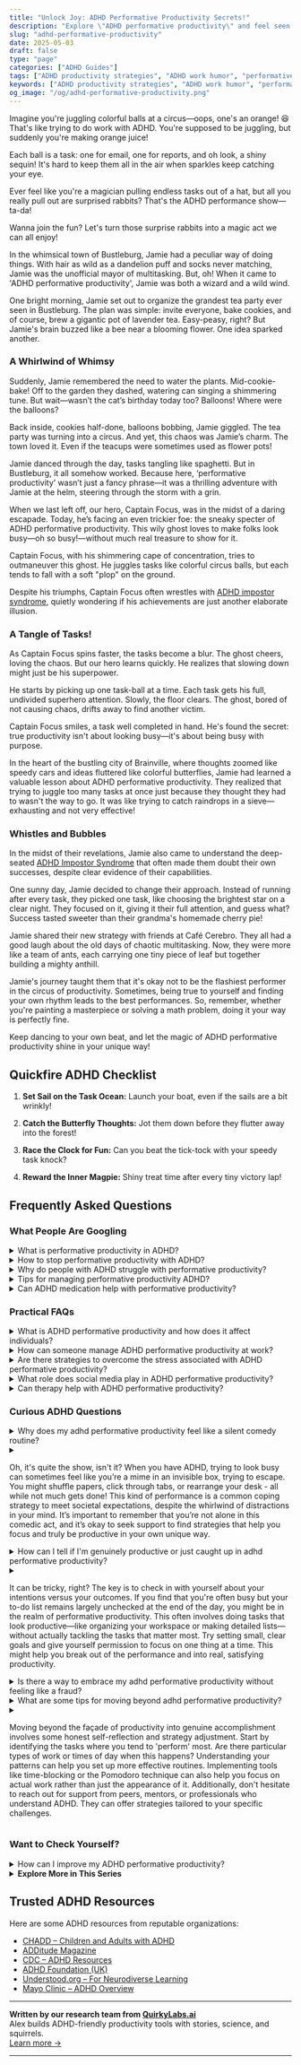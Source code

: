 ```yaml
---
title: "Unlock Joy: ADHD Performative Productivity Secrets!"
description: "Explore \"ADHD performative productivity\" and feel seen with our cozy, playful guide. Unpack the magic of working with ADHD in a way that uplifts and understands you! 🎩✨"
slug: "adhd-performative-productivity"
date: 2025-05-03
draft: false
type: "page"
categories: ["ADHD Guides"]
tags: ["ADHD productivity strategies", "ADHD work humor", "performative productivity ADHD", "ADHD multitasking challenges", "playful ADHD coping", "ADHD task management", "ADHD whimsical productivity"]
keywords: ["ADHD productivity strategies", "ADHD work humor", "performative productivity ADHD", "ADHD multitasking challenges", "playful ADHD coping", "ADHD task management", "ADHD whimsical productivity"]
og_image: "/og/adhd-performative-productivity.png"
---
```


Imagine you're juggling colorful balls at a circus—oops, one's an orange! 😆 That's like trying to do work with ADHD. You're supposed to be juggling, but suddenly you're making orange juice!

Each ball is a task: one for email, one for reports, and oh look, a shiny sequin! It's hard to keep them all in the air when sparkles keep catching your eye.

Ever feel like you're a magician pulling endless tasks out of a hat, but all you really pull out are surprised rabbits? That's the ADHD performance show—ta-da!

Wanna join the fun? Let's turn those surprise rabbits into a magic act we can all enjoy!

In the whimsical town of Bustleburg, Jamie had a peculiar way of doing things. With hair as wild as a dandelion puff and socks never matching, Jamie was the unofficial mayor of multitasking. But, oh! When it came to 'ADHD performative productivity', Jamie was both a wizard and a wild wind.

One bright morning, Jamie set out to organize the grandest tea party ever seen in Bustleburg. The plan was simple: invite everyone, bake cookies, and of course, brew a gigantic pot of lavender tea. Easy-peasy, right? But Jamie's brain buzzed like a bee near a blooming flower. One idea sparked another.

### A Whirlwind of Whimsy

Suddenly, Jamie remembered the need to water the plants. Mid-cookie-bake! Off to the garden they dashed, watering can singing a shimmering tune. But wait—wasn’t the cat’s birthday today too? Balloons! Where were the balloons?

Back inside, cookies half-done, balloons bobbing, Jamie giggled. The tea party was turning into a circus. And yet, this chaos was Jamie’s charm. The town loved it. Even if the teacups were sometimes used as flower pots!

Jamie danced through the day, tasks tangling like spaghetti. But in Bustleburg, it all somehow worked. Because here, ‘performative productivity’ wasn’t just a fancy phrase—it was a thrilling adventure with Jamie at the helm, steering through the storm with a grin.

When we last left off, our hero, Captain Focus, was in the midst of a daring escapade. Today, he’s facing an even trickier foe: the sneaky specter of ADHD performative productivity. This wily ghost loves to make folks look busy—oh so busy!—without much real treasure to show for it.

Captain Focus, with his shimmering cape of concentration, tries to outmaneuver this ghost. He juggles tasks like colorful circus balls, but each tends to fall with a soft "plop" on the ground.

Despite his triumphs, Captain Focus often wrestles with [ADHD impostor syndrome](/pages/adhd-impostor-syndrome/), quietly wondering if his achievements are just another elaborate illusion.

### A Tangle of Tasks!

As Captain Focus spins faster, the tasks become a blur. The ghost cheers, loving the chaos. But our hero learns quickly. He realizes that slowing down might just be his superpower. 

He starts by picking up one task-ball at a time. Each task gets his full, undivided superhero attention. Slowly, the floor clears. The ghost, bored of not causing chaos, drifts away to find another victim.

Captain Focus smiles, a task well completed in hand. He's found the secret: true productivity isn't about looking busy—it's about being busy with purpose.

In the heart of the bustling city of Brainville, where thoughts zoomed like speedy cars and ideas fluttered like colorful butterflies, Jamie had learned a valuable lesson about ADHD performative productivity. They realized that trying to juggle too many tasks at once just because they thought they had to wasn't the way to go. It was like trying to catch raindrops in a sieve—exhausting and not very effective!

### Whistles and Bubbles

In the midst of their revelations, Jamie also came to understand the deep-seated [ADHD Impostor Syndrome](/pages/adhd-impostor-syndrome/) that often made them doubt their own successes, despite clear evidence of their capabilities.

One sunny day, Jamie decided to change their approach. Instead of running after every task, they picked one task, like choosing the brightest star on a clear night. They focused on it, giving it their full attention, and guess what? Success tasted sweeter than their grandma's homemade cherry pie!

Jamie shared their new strategy with friends at Café Cerebro. They all had a good laugh about the old days of chaotic multitasking. Now, they were more like a team of ants, each carrying one tiny piece of leaf but together building a mighty anthill.

Jamie's journey taught them that it's okay not to be the flashiest performer in the circus of productivity. Sometimes, being true to yourself and finding your own rhythm leads to the best performances. So, remember, whether you're painting a masterpiece or solving a math problem, doing it your way is perfectly fine.

Keep dancing to your own beat, and let the magic of ADHD performative productivity shine in your unique way!

## Quickfire ADHD Checklist

1. **Set Sail on the Task Ocean:** Launch your boat, even if the sails are a bit wrinkly!

2. **Catch the Butterfly Thoughts:** Jot them down before they flutter away into the forest!

3. **Race the Clock for Fun:** Can you beat the tick-tock with your speedy task knock?

4. **Reward the Inner Magpie:** Shiny treat time after every tiny victory lap!

## Frequently Asked Questions



### What People Are Googling

<details><summary>What is performative productivity in ADHD?</summary><p>Performative productivity in ADHD refers to the pressure to appear busy or productive in traditional ways, often to meet societal standards or expectations, even if those methods don't align well with how your ADHD brain works. It's like putting on a show of being constantly active and engaged, using strategies that might work for others but are exhausting or ineffective for you. Remember, productivity looks different for everyone, especially for those with ADHD. Embracing methods that truly suit your unique way of processing and engaging with the world is not just okay; it's the best path to achieving your goals and maintaining your mental health.</p></details>
<details><summary>How to stop performative productivity with ADHD?</summary><p>Ah, the old trap of performative productivity—doing things just to look busy, right? It's common, especially when you're trying to meet external expectations. First, try tuning into what truly matters to you—what tasks make you feel productive and fulfilled? Then, set small, achievable goals for these tasks. This helps shift the focus from simply being "busy" to being effectively engaged in what you're doing. Remember, productivity isn't just about ticking boxes; it's about making meaningful progress in ways that resonate with you.</p></details>
<details><summary>Why do people with ADHD struggle with performative productivity?</summary><p>People with ADHD often find "performative productivity," like maintaining a traditional 9-to-5 schedule or juggling multiple tasks at once, especially challenging. This is because their brains are wired to seek out novelty and significant stimulation, which means that regular, routine tasks can feel particularly draining or uninteresting. Additionally, ADHD impacts executive functions such as planning, focus, and impulse control, making it harder to stick with tasks that don't instantly grab their attention or provide immediate rewards. It's important to remember that this isn’t about laziness or a lack of motivation—it's just a different way of interacting with the world, and finding strategies that work for you is key.</p></details>
<details><summary>Tips for managing performative productivity ADHD?</summary><p>Absolutely, finding a way to manage performative productivity with ADHD can indeed feel a bit tricky, but there are some cozy strategies you can embrace! One helpful tip is to break your tasks into smaller, more manageable pieces, which can make starting less daunting and keep your momentum going. Also, try setting a timer for short work bursts (like 25 minutes), followed by a 5-minute break to stretch or grab a cup of tea—this method keeps your brain engaged without feeling overwhelmed. Lastly, remember to celebrate the small wins along the way, as this can boost your motivation and make productivity feel more rewarding and less performative. You're doing great, just keep finding what works best for you!</p></details>
<details><summary>Can ADHD medication help with performative productivity?</summary><p>Absolutely, ADHD medication can indeed help with what you might call "performative productivity," or the ability to effectively manage tasks and responsibilities in a visible, measurable way. These medications primarily work by enhancing focus and reducing impulsivity, which can make it easier to stick with a task until completion. It's like they help turn down the noise of distraction, allowing your brain to hone in on what’s important at the moment. Remember, though, that medication works best alongside other strategies, such as structured routines and organizational tools, so consider them as part of a broader approach to managing ADHD.</p></details>



### Practical FAQs

<details><summary>What is ADHD performative productivity and how does it affect individuals?</summary><p>ADHD performative productivity is when individuals with ADHD feel compelled to appear busy or engaged in activities to meet societal expectations of productivity, even if these actions aren't necessarily effective or fulfilling. This behavior often stems from a desire to fit in or to counteract feelings of inadequacy due to past criticisms about their productivity or focus. This can lead to exhaustion and increased stress, as it involves spending a lot of energy on tasks that might not align with one's true priorities or needs. It's important to recognize and address this pattern, so you can work towards a more authentic and satisfying way of managing your tasks and energy.</p></details>
<details><summary>How can someone manage ADHD performative productivity at work?</summary><p>Absolutely, managing ADHD and performative productivity at work can definitely be a unique challenge, but there are cozy, effective ways to handle it. One helpful strategy is to break your work into smaller, more manageable tasks that can be completed in short bursts of focus—think of it as giving yourself little productivity nuggets throughout your day! It’s also beneficial to communicate openly with your manager or team about your working style; they can often offer support or adjustments that make your day smoother. And don’t forget to celebrate your achievements, no matter how small—they’re all significant and show your progress!</p></details>
<details><summary>Are there strategies to overcome the stress associated with ADHD performative productivity?</summary><p>Absolutely, there are many soothing strategies to help manage the stress that comes with ADHD and productivity expectations. One effective approach is breaking tasks into smaller, manageable chunks, which can make them feel less overwhelming. It’s also really helpful to set up a cozy, distraction-free workspace where you feel at ease—maybe add a plant or a soft, calming light. Remember, frequent breaks are your friend, allowing your mind to rest and recharge. Be gentle with yourself; productivity is not a measure of your worth.</p></details>
<details><summary>What role does social media play in ADHD performative productivity?</summary><p>Social media can often make us feel like we need to display our productivity like trophies on a shelf, especially when you have ADHD. This performative productivity—showing off our busy-bee moments—isn't a true reflection of daily life, but rather a highlight reel that everyone feels pressured to contribute to. It's important to remember that it's okay if your productivity doesn't look like someone else's Instagram or TikTok success story. Always focus on what works best for you and your unique rhythm, and let social media be a source of inspiration rather than comparison.</p></details>
<details><summary>Can therapy help with ADHD performative productivity?</summary><p>Absolutely! Therapy can be a wonderful support for managing ADHD, especially when it comes to performative productivity—those times when you feel you need to appear busy or productive in a traditional sense. A therapist can help you explore the roots of these feelings and develop strategies that align better with your unique working style and ADHD traits. Together, you can work on creating a more authentic and sustainable approach to productivity that feels less performative and more genuinely satisfying.</p></details>



### Curious ADHD Questions

<details><summary>Why does my adhd performative productivity feel like a silent comedy routine?</summary><p>Oh, I totally get that feeling! With ADHD, it often seems like we're putting on a bit of a show with our productivity, doesn't it? It's because our brains like to juggle tasks in a unique, sometimes theatrical way – dancing from one activity to another, sometimes dropping a ball or two, then picking them right back up. It's completely okay to feel like you're in a silent comedy routine; just remember, every act brings its own kind of charm and you're doing just fine in your unique performance.</p></details>
<details><summary><p>Oh, it's quite the show, isn't it? When you have ADHD, trying to look busy can sometimes feel like you’re a mime in an invisible box, trying to escape. You might shuffle papers, click through tabs, or rearrange your desk - all while not much gets done! This kind of performance is a common coping strategy to meet societal expectations, despite the whirlwind of distractions in your mind. It’s important to remember that you’re not alone in this comedic act, and it’s okay to seek support to find strategies that help you focus and truly be productive in your own unique way.</p></summary><p>Absolutely, it can feel quite theatrical, can't it? When you have ADHD, mimicking busyness like rearranging papers or endlessly clicking through tabs is a common scenario, almost like performing a silent comedy routine where you're both the actor and the audience. This act often stems from the pressure to conform to conventional productivity standards, despite the barrage of distractions you're juggling internally. It's totally okay to acknowledge this and reach out for support to discover strategies that mesh with your unique way of functioning — remember, you're definitely not solo in this performance!</p></details>
<details><summary>How can I tell if I'm genuinely productive or just caught up in adhd performative productivity?</summary><p>It's wonderful that you're looking to understand your productivity patterns better! One way to distinguish between genuine productivity and what might feel like "performative productivity" related to ADHD is to reflect on your end results. Ask yourself whether the tasks you're completing are bringing you closer to your goals or are they just keeping you busy? Also, consider how you feel afterwards—genuine productivity tends to leave you feeling satisfied and accomplished, whereas performative productivity might leave you feeling a bit empty or even more frazzled. It's all about finding what truly works for you and embracing your unique process.</p></details>
<details><summary><p>It can be tricky, right? The key is to check in with yourself about your intentions versus your outcomes. If you find that you're often busy but your to-do list remains largely unchecked at the end of the day, you might be in the realm of performative productivity. This often involves doing tasks that look productive—like organizing your workspace or making detailed lists—without actually tackling the tasks that matter most. Try setting small, clear goals and give yourself permission to focus on one thing at a time. This might help you break out of the performance and into real, satisfying productivity.</p></summary><p>Absolutely, it really can be a bit of a puzzle sometimes! When you find yourself bustling around yet not making much headway on what really needs to get done, it's so helpful to pause and reflect. Checking whether your activities align with your true priorities can be eye-opening. Setting small, specific goals and allowing yourself to concentrate on just one task at a time not only simplifies your workflow but also boosts your chances of achieving genuine productivity. It’s all about finding that sweet spot where your actions and intentions beautifully align.</p></details>
<details><summary>Is there a way to embrace my adhd performative productivity without feeling like a fraud?</summary><p>Absolutely, embracing your unique style of productivity with ADHD is not only possible, but it can also be hugely empowering! Remember, productivity doesn’t have to look the same for everyone; it's about finding what works best for you and leveraging your natural peaks of energy and interest. Instead of feeling like a fraud, try to see your performative productivity as a personal superpower—those moments when you're highly engaged and producing at your best are truly something to celebrate! Embrace your flow and remember to be kind to yourself during the quieter times too.</p></details>
<details><summary>What are some tips for moving beyond adhd performative productivity?</summary><p>Absolutely, moving beyond the sense of needing to always "perform" productively can really lighten your load! A good start is tuning into your own rhythms; try to notice when you naturally feel more focused or energized and align your tasks with those times. Also, setting smaller, more manageable goals can help you feel a sense of achievement without the burnout. And remember, it’s perfectly okay to celebrate the small wins – every step forward is progress!</p></details>
<details><summary><p>Moving beyond the façade of productivity into genuine accomplishment involves some honest self-reflection and strategy adjustment. Start by identifying the tasks where you tend to 'perform' most. Are there particular types of work or times of day when this happens? Understanding your patterns can help you set up more effective routines. Implementing tools like time-blocking or the Pomodoro technique can also help you focus on actual work rather than just the appearance of it. Additionally, don't hesitate to reach out for support from peers, mentors, or professionals who understand ADHD. They can offer strategies tailored to your specific challenges.</p></summary><p>Absolutely, moving from looking productive to being productive is a thoughtful journey, especially with ADHD. It’s great to start by observing where and when you might be just 'going through the motions.' Is it during your less favorite tasks, or perhaps late in the day when your energy dips? Recognizing these patterns is the first step towards change. Techniques like time-blocking or the Pomodoro technique can be incredibly helpful, allowing you to focus in short, manageable bursts. Also, remember it’s okay to ask for help! Connecting with peers or seeking guidance from someone who understands the nuances of ADHD can make a huge difference in tailoring strategies that resonate with you and your unique workflow. Keep exploring what works best for you—you’ve got this!</p></details>



### Want to Check Yourself?

<details><summary>How can I improve my ADHD performative productivity?</summary><p>Great question! Improving productivity with ADHD often means finding strategies that uniquely suit your style and flow. Consider breaking tasks into smaller, more manageable pieces to avoid feeling overwhelmed and use timers to create a rhythm that keeps you moving forward. Also, don't forget the power of a cozy, distraction-minimized space and regular breaks to recharge your brain. These little tweaks can make a big difference in how you manage your day!</p></details>

<script type="application/ld+json">
{
  "@context": "https://schema.org",
  "@type": "FAQPage",
  "mainEntity": [
    {
      "@type": "Question",
      "name": "What is performative productivity in ADHD?",
      "acceptedAnswer": {
        "@type": "Answer",
        "text": "Performative productivity in ADHD refers to the pressure to appear busy or productive in traditional ways, often to meet societal standards or expectations, even if those methods don't align well with how your ADHD brain works. It's like putting on a show of being constantly active and engaged, using strategies that might work for others but are exhausting or ineffective for you. Remember, productivity looks different for everyone, especially for those with ADHD. Embracing methods that truly suit your unique way of processing and engaging with the world is not just okay; it's the best path to achieving your goals and maintaining your mental health."
      }
    },
    {
      "@type": "Question",
      "name": "How to stop performative productivity with ADHD?",
      "acceptedAnswer": {
        "@type": "Answer",
        "text": "Ah, the old trap of performative productivity\u2014doing things just to look busy, right? It's common, especially when you're trying to meet external expectations. First, try tuning into what truly matters to you\u2014what tasks make you feel productive and fulfilled? Then, set small, achievable goals for these tasks. This helps shift the focus from simply being \"busy\" to being effectively engaged in what you're doing. Remember, productivity isn't just about ticking boxes; it's about making meaningful progress in ways that resonate with you."
      }
    },
    {
      "@type": "Question",
      "name": "Why do people with ADHD struggle with performative productivity?",
      "acceptedAnswer": {
        "@type": "Answer",
        "text": "People with ADHD often find \"performative productivity,\" like maintaining a traditional 9-to-5 schedule or juggling multiple tasks at once, especially challenging. This is because their brains are wired to seek out novelty and significant stimulation, which means that regular, routine tasks can feel particularly draining or uninteresting. Additionally, ADHD impacts executive functions such as planning, focus, and impulse control, making it harder to stick with tasks that don't instantly grab their attention or provide immediate rewards. It's important to remember that this isn\u2019t about laziness or a lack of motivation\u2014it's just a different way of interacting with the world, and finding strategies that work for you is key."
      }
    },
    {
      "@type": "Question",
      "name": "Tips for managing performative productivity ADHD?",
      "acceptedAnswer": {
        "@type": "Answer",
        "text": "Absolutely, finding a way to manage performative productivity with ADHD can indeed feel a bit tricky, but there are some cozy strategies you can embrace! One helpful tip is to break your tasks into smaller, more manageable pieces, which can make starting less daunting and keep your momentum going. Also, try setting a timer for short work bursts (like 25 minutes), followed by a 5-minute break to stretch or grab a cup of tea\u2014this method keeps your brain engaged without feeling overwhelmed. Lastly, remember to celebrate the small wins along the way, as this can boost your motivation and make productivity feel more rewarding and less performative. You're doing great, just keep finding what works best for you!"
      }
    },
    {
      "@type": "Question",
      "name": "Can ADHD medication help with performative productivity?",
      "acceptedAnswer": {
        "@type": "Answer",
        "text": "Absolutely, ADHD medication can indeed help with what you might call \"performative productivity,\" or the ability to effectively manage tasks and responsibilities in a visible, measurable way. These medications primarily work by enhancing focus and reducing impulsivity, which can make it easier to stick with a task until completion. It's like they help turn down the noise of distraction, allowing your brain to hone in on what\u2019s important at the moment. Remember, though, that medication works best alongside other strategies, such as structured routines and organizational tools, so consider them as part of a broader approach to managing ADHD."
      }
    }
  ]
}
</script>
<script type="application/ld+json">
{
  "@context": "https://schema.org",
  "@type": "Article",
  "author": {
    "@type": "Person",
    "name": "QuirkyLabs",
    "url": "https://quirkylabs.ai/about"
  },
  "headline": "\"Unlock Joy: ADHD Performative Productivity Secrets!\"",
  "mainEntityOfPage": "https://blog.quirkylabs.ai/pages/adhd-performative-productivity/",
  "datePublished": "2025-05-03"
}
</script>
<script type="application/ld+json">
{
  "@context": "https://schema.org",
  "@type": "BreadcrumbList",
  "itemListElement": [
    {
      "@type": "ListItem",
      "position": 1,
      "name": "Home",
      "item": "https://quirkylabs.ai/"
    },
    {
      "@type": "ListItem",
      "position": 2,
      "name": "Blog",
      "item": "https://blog.quirkylabs.ai/"
    },
    {
      "@type": "ListItem",
      "position": 3,
      "name": "\"Unlock Joy: ADHD Performative Productivity Secrets!\"",
      "item": "https://blog.quirkylabs.ai/pages/adhd-performative-productivity/"
    }
  ]
}
</script>

<details>
<summary><strong>Explore More in This Series</strong></summary>

- [Adhd High Functioning Struggles](/pages/adhd-high-functioning-struggles/)
- [Adhd Fake Success](/pages/adhd-fake-success/)
- [Adhd Emotional Collapse](/pages/adhd-emotional-collapse/)
- [Adhd Compliment Doubt](/pages/adhd-compliment-doubt/)
- [Adhd Impostor Syndrome](/pages/adhd-impostor-syndrome/)
- [Adhd Doing Too Much](/pages/adhd-doing-too-much/)
- [Adhd Masking At Work](/pages/adhd-masking-at-work/)
- [Adhd Fear Of Being Found Out](/pages/adhd-fear-of-being-found-out/)
</details>



## Trusted ADHD Resources

Here are some ADHD resources from reputable organizations:

- [CHADD – Children and Adults with ADHD](https://chadd.org)
- [ADDitude Magazine](https://www.additudemag.com)
- [CDC – ADHD Resources](https://www.cdc.gov/ncbddd/adhd)
- [ADHD Foundation (UK)](https://www.adhdfoundation.org.uk)
- [Understood.org – For Neurodiverse Learning](https://www.understood.org)
- [Mayo Clinic – ADHD Overview](https://www.mayoclinic.org/diseases-conditions/adhd)


---

**Written by our research team from [QuirkyLabs.ai](https://quirkylabs.ai)**  
Alex builds ADHD-friendly productivity tools with stories, science, and squirrels.  
[Learn more →](https://quirkylabs.ai)

---